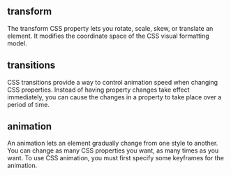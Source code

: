 ## transform
The transform CSS property lets you rotate, scale, skew, or translate an element. It modifies the coordinate space of the CSS visual formatting model.

## transitions

CSS transitions provide a way to control animation speed when changing CSS properties. Instead of having property changes take effect immediately, you can cause the changes in a property to take place over a period of time.

## animation
An animation lets an element gradually change from one style to another. You can change as many CSS properties you want, as many times as you want. To use CSS animation, you must first specify some keyframes for the animation.